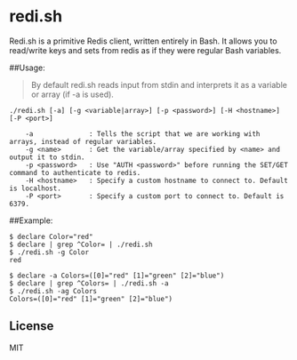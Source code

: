# redi.sh

Redi.sh is a primitive Redis client, written entirely in Bash. It allows you to read/write keys and sets from redis as if they were regular Bash variables.

##Usage:

>By default redi.sh reads input from stdin and interprets it as a variable or array (if -a is used).

```
./redi.sh [-a] [-g <variable|array>] [-p <password>] [-H <hostname>] [-P <port>]

    -a              : Tells the script that we are working with arrays, instead of regular variables.
    -g <name>       : Get the variable/array specified by <name> and output it to stdin.
    -p <password>   : Use "AUTH <password>" before running the SET/GET command to authenticate to redis.
    -H <hostname>   : Specify a custom hostname to connect to. Default is localhost.
    -P <port>       : Specify a custom port to connect to. Default is 6379.
```

##Example:

```shell
$ declare Color="red"
$ declare | grep ^Color= | ./redi.sh
$ ./redi.sh -g Color
red
```

```shell
$ declare -a Colors=([0]="red" [1]="green" [2]="blue")
$ declare | grep ^Colors= | ./redi.sh -a
$ ./redi.sh -ag Colors
Colors=([0]="red" [1]="green" [2]="blue")
```

License
----

MIT
